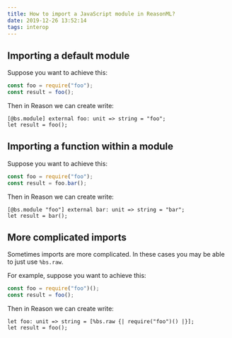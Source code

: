 ```yaml
---
title: How to import a JavaScript module in ReasonML?
date: 2019-12-26 13:52:14
tags: interop
---
```


## Importing a default module

Suppose you want to achieve this:

```js
const foo = require("foo");
const result = foo();
```

Then in Reason we can create write:

```reasonml
[@bs.module] external foo: unit => string = "foo";
let result = foo();
```

## Importing a function within a module

Suppose you want to achieve this:

```js
const foo = require("foo");
const result = foo.bar();
```

Then in Reason we can create write:

```reasonml
[@bs.module "foo"] external bar: unit => string = "bar";
let result = bar();
```

## More complicated imports

Sometimes imports are more complicated. In these cases you may be able to just use `%bs.raw`.

For example, suppose you want to achieve this:

```js
const foo = require("foo")();
const result = foo();
```

Then in Reason we can create write:

```reasonml
let foo: unit => string = [%bs.raw {| require("foo")() |}];
let result = foo();
```
